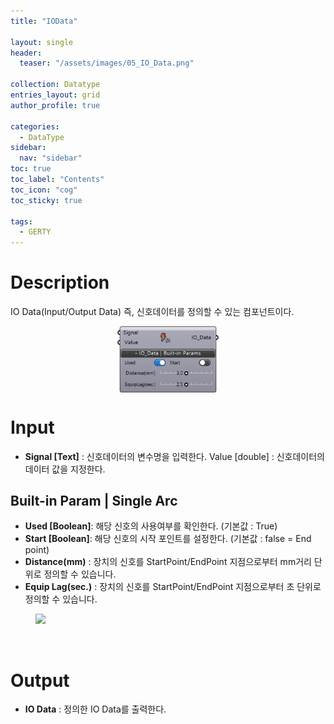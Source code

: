 ```yaml
---
title: "IOData"

layout: single
header:
  teaser: "/assets/images/05_IO_Data.png"

collection: Datatype
entries_layout: grid
author_profile: true

categories:
  - DataType
sidebar:
  nav: "sidebar"
toc: true
toc_label: "Contents"
toc_icon: "cog"
toc_sticky: true

tags: 
  - GERTY
---
```

# Description

IO Data(Input/Output Data) 즉, 신호데이터를 정의할 수 있는 컴포넌트이다.

<p align="center">  <img src="/assets/images/05_IO_Data.png" align="center" width="32%"></p>


# Input

* **Signal [Text]** : 신호데이터의 변수명을 입력한다.
Value [double] : 신호데이터의 데이터 값을 지정한다.


## Built-in Param | Single Arc​

* **Used [Boolean]**: 해당 신호의 사용여부를 확인한다. (기본값 : True)
* **Start [Boolean]**: 해당 신호의 시작 포인트를 설정한다. (기본값 : false = End point)
* **Distance(mm)** : 장치의 신호를 StartPoint/EndPoint 지점으로부터 mm거리 단위로 정의할 수 있습니다.
* **Equip Lag(sec.)** : 장치의 신호를 StartPoint/EndPoint 지점으로부터 초 단위로 정의할 수 있습니다.

<figure>
	<a href="https://b-at.kr/wp-content/uploads/2023/05/IOData-768x250.png"><img src="https://b-at.kr/wp-content/uploads/2023/05/IOData-768x250.png"></a>
</figure>

<br>

# Output

* **IO Data** : 정의한 IO Data를 출력한다.
